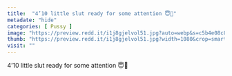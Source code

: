 ```yaml
---
title:  "4’10 little slut ready for some attention 😇🥵"
metadate: "hide"
categories: [ Pussy ]
image: "https://preview.redd.it/i1j8gjelvol51.jpg?auto=webp&s=c5b4e08c8036ae103007cb9354012eb21d3d9e68"
thumb: "https://preview.redd.it/i1j8gjelvol51.jpg?width=1080&crop=smart&auto=webp&s=d0a4a0fcd7ee64c2643ce509d0d43f555e01b825"
visit: ""
---
```

4’10 little slut ready for some attention 😇🥵
